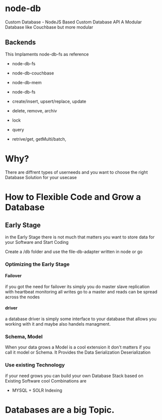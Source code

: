 # node-db
Custom Database - NodeJS Based Custom Database API A Modular Database like Couchbase but more modular

## Backends
This Implaments node-db-fs as reference
- node-db-fs
- node-db-couchbase
- node-db-mem
- node-db-fs


- create/insert, upsert/replace, update
- delete, remove, archiv
- lock
- query
- retrive/get, getMulti/batch, 


# Why?
There are diffrent types of userneeds and you want to choose the right Database Solution for your usecase

# How to Flexible Code and Grow a Database

## Early Stage
in the Early Stage there is not much that matters you want to store data for your Software and Start Coding

Create a /db folder and use the file-db-adapter written in node or go

### Optimizing the Early Stage

#### Failover 
if you got the need for failover its simply you do master slave replication with heartbeat monitoring all writes go to a master and reads can be spread across the nodes

#### driver
a database driver is simply some interface to your database that allows you working with it and maybe also handels managment.

### Schema, Model
When your data grows a Model is a cool extension it don't matters if you call it model or Schema. It Provides the Data Serialization Deserialization

### Use existing Technology
if your need grows you can build your own Database Stack based on Existing Software cool Combinations are
- MYSQL + SOLR Indexing

# Databases are a big Topic.

